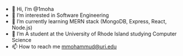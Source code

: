 - 👋 Hi, I’m @1moha
- 👀 I’m interested in Software Engineering
- 🌱 I’m currently learning MERN stack (MongoDB, Express, React, Node.js)
- 💞️ I’m A student at the University of Rhode Island studying Computer Science
- 📫 How to reach me mmohammud@uri.edu


